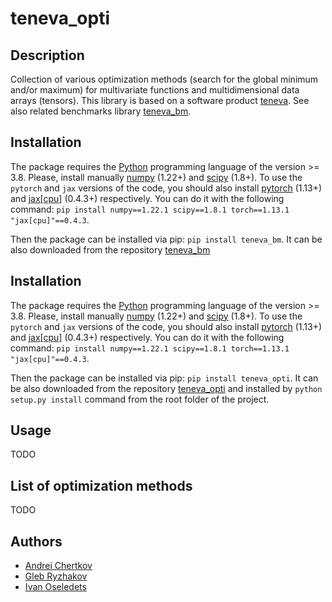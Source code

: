 # teneva_opti


## Description

Collection of various optimization methods (search for the global minimum and/or maximum) for multivariate functions and multidimensional data arrays (tensors). This library is based on a software product [teneva](https://github.com/AndreiChertkov/teneva). See also related benchmarks library [teneva_bm](https://github.com/AndreiChertkov/teneva_bm).


## Installation

The package requires the [Python](https://www.python.org) programming language of the version >= 3.8. Please, install manually [numpy](https://numpy.org) (1.22+) and [scipy](https://www.scipy.org) (1.8+). To use the `pytorch` and `jax` versions of the code, you should also install [pytorch](https://pytorch.org/) (1.13+) and [jax[cpu]](https://github.com/google/jax) (0.4.3+) respectively. You can do it with the following command: `pip install numpy==1.22.1 scipy==1.8.1 torch==1.13.1 "jax[cpu]"==0.4.3`.

Then the package can be installed via pip: `pip install teneva_bm`. It can be also downloaded from the repository [teneva_bm](https://github.com/AndreiChertkov/teneva_bm)


## Installation

The package requires the [Python](https://www.python.org) programming language of the version >= 3.8. Please, install manually [numpy](https://numpy.org) (1.22+) and [scipy](https://www.scipy.org) (1.8+). To use the `pytorch` and `jax` versions of the code, you should also install [pytorch](https://pytorch.org/) (1.13+) and [jax[cpu]](https://github.com/google/jax) (0.4.3+) respectively. You can do it with the following command: `pip install numpy==1.22.1 scipy==1.8.1 torch==1.13.1 "jax[cpu]"==0.4.3`.

Then the package can be installed via pip: `pip install teneva_opti`. It can be also downloaded from the repository [teneva_opti](https://github.com/AndreiChertkov/teneva_opti) and installed by `python setup.py install` command from the root folder of the project.


## Usage

TODO


## List of optimization methods

TODO


## Authors

- [Andrei Chertkov](https://github.com/AndreiChertkov)
- [Gleb Ryzhakov](https://github.com/G-Ryzhakov)
- [Ivan Oseledets](https://github.com/oseledets)
